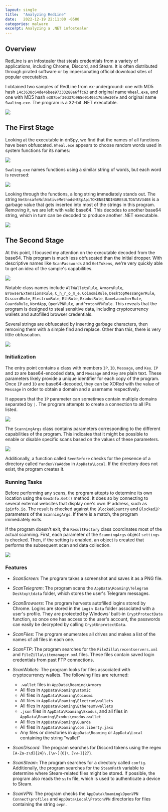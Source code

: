 ```yaml
---
layout: single
title:  "Analyzing RedLine"
date:   2022-12-19 22:11:00 -0500
categories: malware
excerpt: Analyzing a .NET infostealer
---
```


## Overview

RedLine is an infostealer that steals credentials from a variety of applications, including Chrome, Discord, and Steam. It is often distributed through pirated software or by impersonating official download sites of popular executables. 

I obtained two samples of RedLine from vx-underground: one with MD5 hash `14c3638c64de46bee97333288e6ffc63` and original name `Wheal.exe`, and one with MD5 hash `e307bef30d37b965e01405176a9e30fe` and original name `Swaling.exe`. The program is a 32-bit .NET executable.

![](/images/redline_detectiteasy.jpg)


## The First Stage

Looking at the executable in dnSpy, we find that the names of all functions have been obfuscated. `Wheal.exe` appears to choose random words used in system functions for its names:

![](/images/wheal_main.jpg)

 `Swaling.exe` names functions using a similar string of words, but each word is reversed:

![](/images/swaling_main.jpg)

Looking through the functions, a long string immediately stands out. The string `NetUnsafeNclNativeMethodsHttpApiTOKENBINDINGRESULTDATAV3408` is a garbage value that gets inserted into most of the strings in this program. Removing it, we are left with valid base64. This decodes to another base64 string, which in turn can be decoded to produce another .NET executable.

![](/images/redline_double_b64encode.jpg)

## The Second Stage

At this point, I focused my attention on the executable decoded from the base64. This program is much less obfuscated than the initial dropper. With descriptive names like `ScanPasswords` and `GetTokens`, we're very quickly able to get an idea of the sample's capabilities.

![](/images/redline_descriptive_names.jpg)

Notable class names include `AllWalletsRule`, `ArmoryRule`, `BrowserExtensionsRule`, `C_h_r_o_m_e`, `CoinomiRule`, `DesktopMessangerRule`, `DiscordRule`, `ElectrumRule`, `EthRule`, `ExodusRule`, `GameLauncherRule`, `GuardaRule`, `NordApp`, `OpenVPNRule`, and`ProtonVPNRule`. This reveals that the program is designed to steal sensitive data, including cryptocurrency wallets and autofilled browser credentials.

Several strings are obfuscated by inserting garbage characters, then removing them with a simple find and replace. Other than this, there is very little obfuscation.

![](/images/redline_find_and_replace.jpg)


### Initialization

The entry point contains a class with members `IP`, `ID`, `Message`, and `Key`. `IP` and `ID` are base64-encoded data, and `Message` and `Key` are plain text. These parameters likely provide a unique identifier for each copy of the program. Once `IP` and `ID` are base64-decoded, they can be XORed with the value of `Message` in order to obtain a domain and a username respectively.

It appears that the `IP` parameter can sometimes contain multiple domains separated by `|`. The program attempts to create a connection to all IPs listed.

![](/images/redline_connect_out.jpg)

The `ScanningArgs` class contains parameters corresponding to the different capabilities of the program. This indicates that it might be possible to enable or disable specific scans based on the values of these parameters.

![](/images/redline_scanningargs.jpg)

Additionally, a function called `SeenBefore` checks for the presence of a directory called `Yandex\YaAddon` in `AppData\Local`. If the directory does not exist, the program creates it.

### Running Tasks

Before performing any scans, the program attepts to determine its own location using the `GeoInfo.Get()` method. It does so by connecting to several external websites that display one's own IP address, such as `ipinfo.io`. The result is checked against the `BlockedCountry` and `BlockedIP` parameters of the `ScanningArgs`. If there is a match, the program immediately exits.

If the program doesn't exit, the `ResultFactory` class coordinates most of the actual scanning. First, each parameter of the `ScanningArgs` object `settings` is checked. Then, if the setting is enabled, an object is created that performs the subsequent scan and data collection.

![](/images/redline_resultfactory.jpg)

### Features

* *ScanScreen*: The program takes a screenshot and saves it as a PNG file.

* *ScanTelegram*: The program scans the `AppData\Roaming\Telegram Desktop\tdata` folder, which stores the user's Telegram messages.

* *ScanBrowsers*: The program harvests autofilled logins stored by Chrome. Logins are stored in the `Login Data` folder associated with a user's profile. They are protected by Windows' built-in `CryptProtectData` function, so once one has access to the user's account, the passwords can easily be decrypted by calling `CryptUnprotectData`.

* *ScanFiles*: The program enumerates all drives and makes a list of the names of all files in each one.

* *ScanFTP*: The program searches for the `FileZilla\recentservers.xml` and `FileZilla\sitemanager.xml` files. These files contain saved login credentials from past FTP connections.

* *ScanWallets*: The program looks for files associated with cryptocurrency wallets. The following files are returned:

	* `.wallet` files in `AppData\Roaming\Armory`
	* All files in `AppData\Roaming\atomic`
	* All files in `AppData\Roaming\Coinomi`
	* All files in `AppData\Roaming\Electrum\wallets`
	* All files in `AppData\Roaming\Ethereum\wallets`
	* `.json` files in `AppData\Roaming\Exodus`, and all files in `AppData\Roaming\Exodus\exodus.wallet`
	* All files in `AppData\Roaming\Guarda`
	* All files in `AppData\Roaming\com.liberty.jaxx`
	* Any files or directories in `AppData\Roaming` or `AppData\Local` containing the string "wallet"

* *ScanDiscord*: The program searches for Discord tokens using the regex `[A-Za-z\d]{24}\.[\w-]{6}\.[\w-]{27}`.

* *ScanSteam*: The program searches for a directory called `config`. Additionally, the program searches for the `SteamPath` variable to determine where Steam-related files might be stored. If possible, the program also reads the `ssfn` file, which is used to authenticate a device to Steam.

* *ScanVPN*: The program checks the `AppData\Roaming\OpenVPN Connect\profiles` and `AppData\Local\ProtonVPN` directories for files containing the string `ovpn`. 



